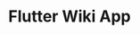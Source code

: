 ---
layout: post
title: "Flutter Wiki App"
description: "A simple app to keep track of Flutter packages and access the docs easily. It was intended to be like a little guideline and wikipedia for the Flutter SDK and those who work with it. It has three main features including the docs, the package list and a tag that adds your favorite packages to a list."
thumb_image: "documentation/sample-image.jpg"
tags: [flutter]
github_url: "flutter_repo_wiki"
---